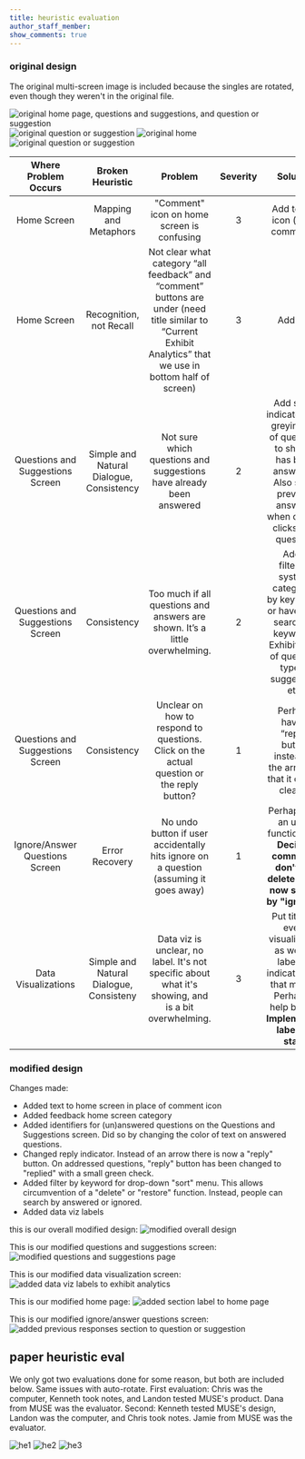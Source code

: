 ```yaml
---
title: heuristic evaluation
author_staff_member: 
show_comments: true
---
```


### original design
The original multi-screen image is included because the singles are rotated, even though they weren't in the original file. 

![original home page, questions and suggestions, and question or suggestion](/museum-experience/images/prototyping/pp-comm-flow-keyboard.jpg) 
![original question or suggestion](/museum-experience/images/prototyping/answer-question-original.JPG)
![original home](/museum-experience/images/prototyping/original-home.JPG)
![original question or suggestion](/museum-experience/images/prototyping/original-comment.JPG)



|       Where  Problem  Occurs      |             Broken  Heuristic             |                                                                               Problem                                                                               | Severity |                                                                    Solution                                                                    |
|:---------------------------------:|:-----------------------------------------:|:-------------------------------------------------------------------------------------------------------------------------------------------------------------------:|:--------:|:----------------------------------------------------------------------------------------------------------------------------------------------:|
|            Home Screen            |           Mapping and Metaphors           |                                                             "Comment" icon  on home screen is confusing                                                             |     3    |                                                       Add text to icon (call it comments)                                                      |
|            Home Screen            |          Recognition, not Recall          | Not clear what category “all feedback” and  “comment” buttons are under  (need title similar to  “Current Exhibit Analytics”  that we use in bottom half of screen) |     3    |                                                                    Add title                                                                   |
| Questions and  Suggestions Screen | Simple and  Natural Dialogue, Consistency |                                                 Not sure which questions and  suggestions have already been answered                                                |     2    | Add some indicator (like greying out of question) to show it has been answered. Also show previous answers, when curator clicks on a question. |
| Questions and  Suggestions Screen |          Consistency                      | Too much if all questions and answers are shown. It’s a little overwhelming.                                                                                        |     2    | Add a filtering system: categorize by keywords, or have them search for keywords. Exhibit, type of question, type of suggestion, etc.          |                                                       |
| Questions and  Suggestions Screen |          Consistency                      | Unclear on how to respond to questions. Click on the actual question or the reply button?                                                                           |     1    | Perhaps have a “reply” button instead of the arrow so that it can be clearer. | 
| Ignore/Answer Questions Screen | Error Recovery | No undo button if user accidentally hits ignore on a question (assuming it goes away) | 1| Perhaps add an undo functionality. **Decided comments don't get deleted. Can now search by "ignored"** |
| Data Visualizations | Simple and Natural Dialogue, Consisteny | Data viz is unclear, no label. It's not specific about what it's showing, and is a bit overwhelming. | 3| Put titles in every visualization as well as labels to indicate what that means. Perhaps a help button. **Implemented labels to start.** |


### modified design 

Changes made:
* Added text to home screen in place of comment icon
* Added feedback home screen category 
* Added identifiers for (un)answered questions on the Questions and  Suggestions screen. Did so by changing the color of text on answered questions. 
* Changed reply indicator. Instead of an arrow there is now a "reply" button. On addressed questions, "reply" button has been changed to "replied" with a small green check. 
* Added filter by keyword for drop-down "sort" menu. This allows circumvention of a "delete" or "restore" function. Instead, people can search by answered or ignored.
* Added data viz labels 

this is our overall modified design:
![modified overall design](/museum-experience/images/prototyping/edited-full-flow.jpg)
      

This is our modified questions and suggestions screen:
![modified questions and suggestions page](/museum-experience/images/prototyping/edited-comment-page.jpeg)

This is our modified data visualization screen:
![added data viz labels to exhibit analytics](/museum-experience/images/prototyping/edited-data-viz.jpeg)

This is our modified home page:
![added section label to home page](/museum-experience/images/prototyping/edited-home-page.jpeg)

This is our modified ignore/answer questions screen:
![added previous responses section to question or suggestion](/museum-experience/images/prototyping/edited-ignore-answer.jpeg)


## paper heuristic eval

We only got two evaluations done for some reason, but both are included below. Same issues with auto-rotate. 
First evaluation: Chris was the computer, Kenneth took notes, and Landon tested MUSE's product. Dana from MUSE was the evaluator. 
Second: Kenneth tested MUSE's design, Landon was the computer, and Chris took notes. Jamie from MUSE was the evaluator. 

![he1](/museum-experience/images/prototyping/heuristic-1.JPG)
![he2](/museum-experience/images/prototyping/heuristic-2.JPG)
![he3](/museum-experience/images/prototyping/chris-heuristic-eval.JPG)
      

